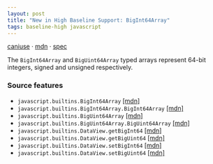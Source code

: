 ```yaml
---
layout: post
title: "New in High Baseline Support: BigInt64Array"
tags: baseline-high javascript
---
```


[caniuse](https://caniuse.com/?search=bigint64array) · [mdn](https://developer.mozilla.org/en-US/search?q=BigInt64Array) · [spec](https://tc39.es/ecma262/multipage/indexed-collections.html#sec-typedarray-objects)

The `BigInt64Array` and `BigUint64Array` typed arrays represent 64-bit integers, signed and unsigned respectively.

### Source features

- ``javascript.builtins.BigInt64Array`` [[mdn]](https://developer.mozilla.org/en-US/search?q=javascript.builtins.BigInt64Array)
- ``javascript.builtins.BigInt64Array.BigInt64Array`` [[mdn]](https://developer.mozilla.org/en-US/search?q=javascript.builtins.BigInt64Array.BigInt64Array)
- ``javascript.builtins.BigUint64Array`` [[mdn]](https://developer.mozilla.org/en-US/search?q=javascript.builtins.BigUint64Array)
- ``javascript.builtins.BigUint64Array.BigUint64Array`` [[mdn]](https://developer.mozilla.org/en-US/search?q=javascript.builtins.BigUint64Array.BigUint64Array)
- ``javascript.builtins.DataView.getBigInt64`` [[mdn]](https://developer.mozilla.org/en-US/search?q=javascript.builtins.DataView.getBigInt64)
- ``javascript.builtins.DataView.getBigUint64`` [[mdn]](https://developer.mozilla.org/en-US/search?q=javascript.builtins.DataView.getBigUint64)
- ``javascript.builtins.DataView.setBigInt64`` [[mdn]](https://developer.mozilla.org/en-US/search?q=javascript.builtins.DataView.setBigInt64)
- ``javascript.builtins.DataView.setBigUint64`` [[mdn]](https://developer.mozilla.org/en-US/search?q=javascript.builtins.DataView.setBigUint64)
